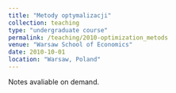 ```yaml
---
title: "Metody optymalizacji"
collection: teaching
type: "undergraduate course"
permalink: /teaching/2010-optimization_metods
venue: "Warsaw School of Economics"
date: 2010-10-01
location: "Warsaw, Poland"
---
```


Notes avaliable on demand.
